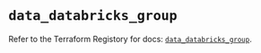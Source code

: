 # `data_databricks_group`

Refer to the Terraform Registory for docs: [`data_databricks_group`](https://registry.terraform.io/providers/databricks/databricks/1.30.0/docs/data-sources/group).
